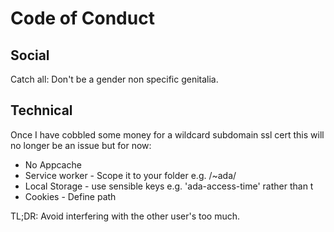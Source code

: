 Code of Conduct
===============

## Social

Catch all: Don't be a gender non specific genitalia.

## Technical

Once I have cobbled some money for a wildcard subdomain
ssl cert this will no longer be an issue but for now:

 * No Appcache
 * Service worker - Scope it to your folder e.g. /~ada/
 * Local Storage - use sensible keys e.g. 'ada-access-time' rather than t
 * Cookies - Define path

TL;DR: Avoid interfering with the other user's too much.
